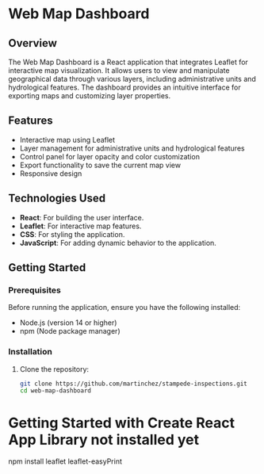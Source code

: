 # Web Map Dashboard

## Overview

The Web Map Dashboard is a React application that integrates Leaflet for interactive map visualization. It allows users to view and manipulate geographical data through various layers, including administrative units and hydrological features. The dashboard provides an intuitive interface for exporting maps and customizing layer properties.

## Features

- Interactive map using Leaflet
- Layer management for administrative units and hydrological features
- Control panel for layer opacity and color customization
- Export functionality to save the current map view
- Responsive design

## Technologies Used

- **React**: For building the user interface.
- **Leaflet**: For interactive map features.
- **CSS**: For styling the application.
- **JavaScript**: For adding dynamic behavior to the application.

## Getting Started

### Prerequisites

Before running the application, ensure you have the following installed:

- Node.js (version 14 or higher)
- npm (Node package manager)

### Installation

1. Clone the repository:

   ```bash
   git clone https://github.com/martinchez/stampede-inspections.git
   cd web-map-dashboard

# Getting Started with Create React App Library not installed yet

npm install leaflet leaflet-easyPrint

